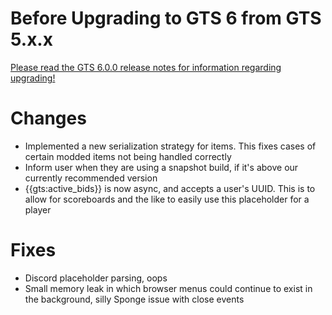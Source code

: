 # Before Upgrading to GTS 6 from GTS 5.x.x

[Please read the GTS 6.0.0 release notes for information regarding upgrading!](https://ore.spongepowered.org/NickImpact/GTS/versions/6.0.0)

# Changes
* Implemented a new serialization strategy for items. This fixes cases of certain modded items not being handled correctly
* Inform user when they are using a snapshot build, if it's above our currently recommended version
* {{gts:active_bids}} is now async, and accepts a user's UUID. This is to allow for scoreboards and the like
to easily use this placeholder for a player

# Fixes
* Discord placeholder parsing, oops
* Small memory leak in which browser menus could continue to exist in the background, silly Sponge issue with close events